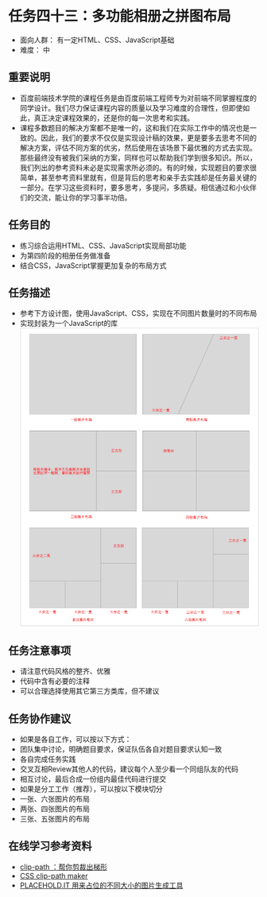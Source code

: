 # 任务四十三：多功能相册之拼图布局
* 面向人群：
有一定HTML、CSS、JavaScript基础
* 难度：
中

## 重要说明
* 百度前端技术学院的课程任务是由百度前端工程师专为对前端不同掌握程度的同学设计。我们尽力保证课程内容的质量以及学习难度的合理性，但即使如此，真正决定课程效果的，还是你的每一次思考和实践。
* 课程多数题目的解决方案都不是唯一的，这和我们在实际工作中的情况也是一致的。因此，我们的要求不仅仅是实现设计稿的效果，更是要多去思考不同的解决方案，评估不同方案的优劣，然后使用在该场景下最优雅的方式去实现。那些最终没有被我们采纳的方案，同样也可以帮助我们学到很多知识。所以，我们列出的参考资料未必是实现需求所必须的。有的时候，实现题目的要求很简单，甚至参考资料里就有，但是背后的思考和亲手去实践却是任务最关键的一部分。在学习这些资料时，要多思考，多提问，多质疑。相信通过和小伙伴们的交流，能让你的学习事半功倍。

## 任务目的
* 练习综合运用HTML、CSS、JavaScript实现局部功能
* 为第四阶段的相册任务做准备
* 结合CSS，JavaScript掌握更加复杂的布局方式

## 任务描述
* 参考下方设计图，使用JavaScript、CSS，实现在不同图片数量时的不同布局
* 实现封装为一个JavaScript的库
![设计图](task_3_43_1.png)

## 任务注意事项
* 请注意代码风格的整齐、优雅
* 代码中含有必要的注释
* 可以合理选择使用其它第三方类库，但不建议

## 任务协作建议
* 如果是各自工作，可以按以下方式：
* 团队集中讨论，明确题目要求，保证队伍各自对题目要求认知一致
* 各自完成任务实践
* 交叉互相Review其他人的代码，建议每个人至少看一个同组队友的代码
* 相互讨论，最后合成一份组内最佳代码进行提交
* 如果是分工工作（推荐），可以按以下模块切分
* 一张、六张图片的布局
* 两张、四张图片的布局
* 三张、五张图片的布局

## 在线学习参考资料
* [clip-path ：帮你剪裁出梯形](https://developer.mozilla.org/en-US/docs/Web/CSS/clip-path)
* [CSS clip-path maker](http://bennettfeely.com/clippy/)
* [PLACEHOLD.IT 用来占位的不同大小的图片生成工具](https://placehold.it/)
